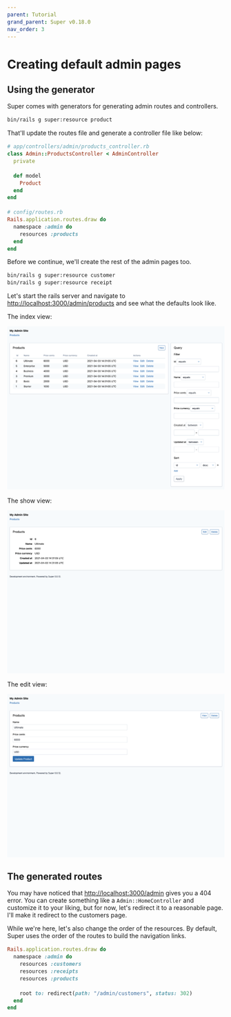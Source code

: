 ```yaml
---
parent: Tutorial
grand_parent: Super v0.18.0
nav_order: 3
---
```

# Creating default admin pages

## Using the generator

Super comes with generators for generating admin routes and controllers.

```sh
bin/rails g super:resource product
```

That'll update the routes file and generate a controller file like below:

```ruby
# app/controllers/admin/products_controller.rb
class Admin::ProductsController < AdminController
  private

  def model
    Product
  end
end

# config/routes.rb
Rails.application.routes.draw do
  namespace :admin do
    resources :products
  end
end
```

Before we continue, we'll create the rest of the admin pages too.

```sh
bin/rails g super:resource customer
bin/rails g super:resource receipt
```

Let's start the rails server and navigate to <http://localhost:3000/admin/products> and see what the defaults look like.

The index view:

![](/screenshots/0-0-12/products_default_index.png)

The show view:

![](/screenshots/0-0-12/products_default_show.png)

The edit view:

![](/screenshots/0-0-12/products_default_edit.png)

## The generated routes

You may have noticed that <http://localhost:3000/admin> gives you a 404 error. You can create something like a `Admin::HomeController` and customize it to your liking, but for now, let's redirect it to a reasonable page. I'll make it redirect to the customers page.

While we're here, let's also change the order of the resources. By default, Super uses the order of the routes to build the navigation links.

```ruby
Rails.application.routes.draw do
  namespace :admin do
    resources :customers
    resources :receipts
    resources :products

    root to: redirect(path: "/admin/customers", status: 302)
  end
end
```
